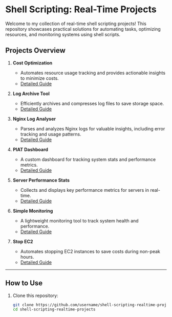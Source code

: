 
# Shell Scripting: Real-Time Projects  

Welcome to my collection of real-time shell scripting projects! This repository showcases practical solutions for automating tasks, optimizing resources, and monitoring systems using shell scripts.  

## Projects Overview  

1. **Cost Optimization**  
   - Automates resource usage tracking and provides actionable insights to minimize costs.  
   - [Detailed Guide](https://github.com/Sudoharry/Shell-scripting-realtime-projects/tree/main/Cost-Optimization)  

2. **Log Archive Tool**  
   - Efficiently archives and compresses log files to save storage space.  
   - [Detailed Guide](https://github.com/Sudoharry/Shell-scripting-realtime-projects/tree/main/Log-Archive-Tool)  

3. **Nginx Log Analyser**  
   - Parses and analyzes Nginx logs for valuable insights, including error tracking and usage patterns.  
   - [Detailed Guide](https://github.com/Sudoharry/Shell-scripting-realtime-projects/tree/main/Nginx-Log-Analyser)  

4. **PIAT Dashboard**  
   - A custom dashboard for tracking system stats and performance metrics.  
   - [Detailed Guide](https://github.com/Sudoharry/Shell-scripting-realtime-projects/tree/main/PIAT_Dashboard)  

5. **Server Performance Stats**  
   - Collects and displays key performance metrics for servers in real-time.  
   - [Detailed Guide](https://github.com/Sudoharry/Shell-scripting-realtime-projects/tree/main/Server-Performance-stats)  

6. **Simple Monitoring**  
   - A lightweight monitoring tool to track system health and performance.  
   - [Detailed Guide](https://github.com/Sudoharry/Shell-scripting-realtime-projects/tree/main/Simple-Monitoring)  

7. **Stop EC2**  
   - Automates stopping EC2 instances to save costs during non-peak hours.  
   - [Detailed Guide](https://github.com/Sudoharry/Shell-scripting-realtime-projects/tree/main/stop-ec2)  

---

## How to Use  

1. Clone this repository:  
   ```bash
   git clone https://github.com/username/shell-scripting-realtime-projects.git
   cd shell-scripting-realtime-projects
